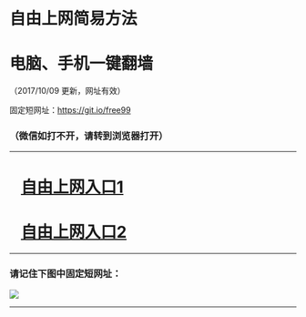 ﻿# 自由上网简易方法

# 电脑、手机一键翻墙

（2017/10/09 更新，网址有效）

固定短网址：https://git.io/free99

### （微信如打不开，请转到浏览器打开）


***





# &nbsp;&nbsp; <a href="http://ft2173920284.fwq-tz-1001.info/fwqtz01.html?t=100900116484 " target="_blank">自由上网入口1</a>
# &nbsp;&nbsp; <a href="http://ft730013785.fwq-tz-1002.info/fwqtz02.html?t=100900129603 " target="_blank">自由上网入口2</a>
***

### 请记住下图中固定短网址：

<img src="https://s3-us-west-2.amazonaws.com/fwq-1001/yjfq-20170905okok.png" /> 


***

